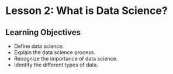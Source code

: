 # Lesson 2: What is Data Science?
## Learning Objectives
- Define data science.
- Explain the data science process.
- Recognize the importance of data science.
- Identify the different types of data.